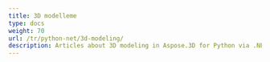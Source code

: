```yaml
---
title: 3D modelleme
type: docs
weight: 70
url: /tr/python-net/3d-modeling/
description: Articles about 3D modeling in Aspose.3D for Python via .NET.
---
```

